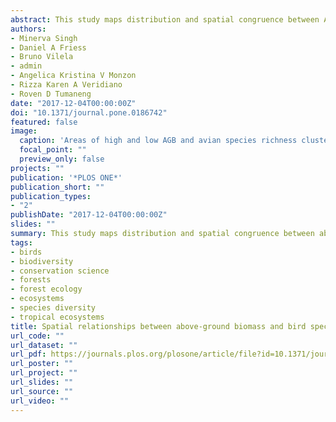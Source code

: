 ```yaml
---
abstract: This study maps distribution and spatial congruence between Above-Ground Biomass (AGB) and species richness of IUCN listed conservation-dependent and endemic avian fauna in Palawan, Philippines. Grey Level Co-Occurrence Texture Matrices (GLCMs) extracted from Landsat and ALOS-PALSAR were used in conjunction with local field data to model and map local-scale field AGB using the Random Forest algorithm (r = 0.92 and RMSE = 31.33 Mg·ha-1). A support vector regression (SVR) model was used to identify the factors influencing variation in avian species richness at a 1km scale. AGB is one of the most important determinants of avian species richness for the study area. Topographic factors and anthropogenic factors such as distance from the roads were also found to strongly influence avian species richness. Hotspots of high AGB and high species richness concentration were mapped using hotspot analysis and the overlaps between areas of high AGB and avian species richness was calculated. Results show that the overlaps between areas of high AGB with high IUCN red listed avian species richness and endemic avian species richness were fairly limited at 13\% and 8\% at the 1-km scale. The overlap between 1) low AGB and low IUCN richness, and 2) low AGB and low endemic avian species richness was higher at 36\% and 12\% respectively. The enhanced capacity to spatially map the correlation between AGB and avian species richness distribution will further assist the conservation and protection of forest areas and threatened avian species.
authors:
- Minerva Singh
- Daniel A Friess
- Bruno Vilela
- admin
- Angelica Kristina V Monzon 
- Rizza Karen A Veridiano
- Roven D Tumaneng
date: "2017-12-04T00:00:00Z"
doi: "10.1371/journal.pone.0186742"
featured: false
image:
  caption: 'Areas of high and low AGB and avian species richness clustering.'
  focal_point: ""
  preview_only: false
projects: ""
publication: '*PLOS ONE*'
publication_short: ""
publication_types:
- "2"
publishDate: "2017-12-04T00:00:00Z"
slides: ""
summary: This study maps distribution and spatial congruence between above-ground biomass and species richness of IUCN-listed conservation-dependent and endemic avian fauna in Palawan, Philippines.
tags:
- birds
- biodiversity
- conservation science
- forests
- forest ecology
- ecosystems
- species diversity
- tropical ecosystems
title: Spatial relationships between above-ground biomass and bird species biodiversity in Palawan, Philippines
url_code: ""
url_dataset: ""
url_pdf: https://journals.plos.org/plosone/article/file?id=10.1371/journal.pone.0186742&type=printable
url_poster: ""
url_project: ""
url_slides: ""
url_source: ""
url_video: ""
---
```

<div data-badge-details="right" data-badge-type="medium-donut" data-doi="10.1371/journal.pone.0186742" data-hide-no-mentions="true" class="altmetric-embed"></div>

<span class="__dimensions_badge_embed__" data-doi="10.1371/journal.pone.0186742" data-legend="always"></span><script async src="https://badge.dimensions.ai/badge.js" charset="utf-8"></script>
